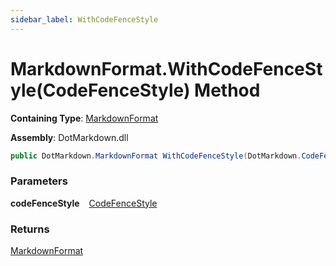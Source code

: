 ```yaml
---
sidebar_label: WithCodeFenceStyle
---
```


# MarkdownFormat\.WithCodeFenceStyle\(CodeFenceStyle\) Method

**Containing Type**: [MarkdownFormat](../index.md)

**Assembly**: DotMarkdown\.dll

```csharp
public DotMarkdown.MarkdownFormat WithCodeFenceStyle(DotMarkdown.CodeFenceStyle codeFenceStyle)
```

### Parameters

**codeFenceStyle** &ensp; [CodeFenceStyle](../../CodeFenceStyle/index.md)

### Returns

[MarkdownFormat](../index.md)

